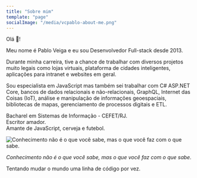 ```yaml
---
title: "Sobre mim"
template: "page"
socialImage: "/media/vcpablo-about-me.png"
---
```


Olá 👋!  
  
Meu nome é Pablo Veiga e eu sou Desenvolvedor Full-stack desde 2013.
  
Durante minha carreira, tive a chance de trabalhar com diversos projetos muito legais como lojas virtuais, plataforma de cidades inteligentes, aplicações para intranet e websites em geral.

Sou especialista em JavaScript mas também sei trabalhar com C# ASP.NET Core, bancos de dados relacionais e não-relacionais, GraphQL, Internet das Coisas (IoT), análise e manipulação de informações geoespaciais, bibliotecas de mapas, gerenciamento de processos digitais e ETL.

Bacharel em Sistemas de Informação - CEFET/RJ.  
Escritor amador.  
Amante de JavaScript, cerveja e futebol.

![Conhecimento não é o que você sabe, mas o que você faz com o que sabe.](/media/vcpablo-about-me.png)

*Conhecimento não é o que você sabe, mas o que você faz com o que sabe.*

Tentando mudar o mundo uma linha de código por vez.
